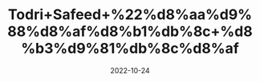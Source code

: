 ---
title: 'Todri+Safeed+%22%d8%aa%d9%88%d8%af%d8%b1%db%8c+%d8%b3%d9%81%db%8c%d8%af'
date: '2022-10-24' 
metatag: '' 
inventory: '0' 
draft: false 
# meta description 
shortDescripton: 'White+Tudri+Seeds%22++The+seeds+contain+mucilage%2c+a+fatty+oil%2c+two+crystalline+colouring+matters+and+a+volatile+oil+which+yields+methyl+isopropyl+and+4-methylthiobutyl+isothiocyanates.+Beta+%e2%80%93+sitosterol+is+present+in+fatty+oil.'
description: 'Seed+%d8%aa%d8%ae%d9%85++%d8%a8%db%8c%d8%ac'
longdescription: ''
featured: True
# product Price
price: '30.0'
# Product Short Description
shortDescription: 'White+Tudri+Seeds%22++The+seeds+contain+mucilage%2c+a+fatty+oil%2c+two+crystalline+colouring+matters+and+a+volatile+oil+which+yields+methyl+isopropyl+and+4-methylthiobutyl+isothiocyanates.+Beta+%e2%80%93+sitosterol+is+present+in+fatty+oil.'
productID: '3A20B6A7-0C2D-ED11-9968-005056B3A416'
type: 'products'
category: 'Seed+%d8%aa%d8%ae%d9%85++%d8%a8%db%8c%d8%ac' 
thumnailproduct: 'https://eraconnect.blob.core.windows.net/product-images/aminsaddiquidawakhana/3A20B6A7-0C2D-ED11-9968-005056B3A416.webp' 
images:
  - image: 'https://eraconnect.blob.core.windows.net/product-images/aminsaddiquidawakhana/3A20B6A7-0C2D-ED11-9968-005056B3A416.webp'  
Variants:
---